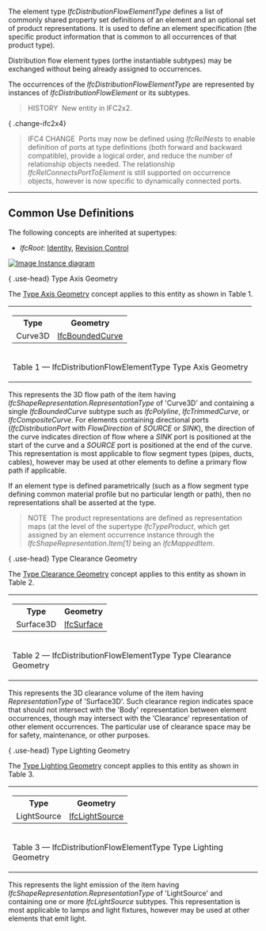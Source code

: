 ﻿The element type _IfcDistributionFlowElementType_ defines a list of commonly shared property set definitions of an element and an optional set of product representations. It is used to define an element specification (the specific product information that is common to all occurrences of that product type).

Distribution flow element types (orthe instantiable subtypes) may be exchanged without being already assigned to occurrences.

The occurrences of the _IfcDistributionFlowElementType_ are represented by instances of _IfcDistributionFlowElement_ or its subtypes.

> HISTORY&nbsp; New entity in IFC2x2.

{ .change-ifc2x4}
> IFC4 CHANGE&nbsp; Ports may now be defined using _IfcRelNests_ to enable definition of ports at type definitions (both forward and backward compatible), provide a logical order, and reduce the number of relationship objects needed. The relationship _IfcRelConnectsPortToElement_ is still supported on occurrence objects, however is now specific to dynamically connected ports.

___
## Common Use Definitions
The following concepts are inherited at supertypes:

* _IfcRoot_: [Identity](../../templates/identity.htm), [Revision Control](../../templates/revision-control.htm)

[![Image](../../../img/diagram.png)&nbsp;Instance diagram](../../../annex/annex-d/common-use-definitions/ifcdistributionflowelementtype.htm)

{ .use-head}
Type Axis Geometry

The [Type Axis Geometry](../../templates/type-axis-geometry.htm) concept applies to this entity as shown in Table 1.

<table>
<tr><td>
<table class="gridtable">
<tr><th><b>Type</b></th><th><b>Geometry</b></th></tr>
<tr><td>Curve3D</td><td><a href="../../ifcgeometryresource/lexical/ifcboundedcurve.htm">IfcBoundedCurve</a></td></tr>
</table>
</td></tr>
<tr><td><p class="table">Table 1 &mdash; IfcDistributionFlowElementType Type Axis Geometry</p></td></tr></table>

This represents the 3D flow path of the item having _IfcShapeRepresentation.RepresentationType_ of 'Curve3D' and containing a single _IfcBoundedCurve_ subtype such as _IfcPolyline_, _IfcTrimmedCurve_, or _IfcCompositeCurve_. For elements containing directional ports (_IfcDistributionPort_ with _FlowDirection_ of _SOURCE_ or _SINK_), the direction of the curve indicates direction of flow where a _SINK_ port is positioned at the start of the curve and a _SOURCE_ port is positioned at the end of the curve. This representation is most applicable to flow segment types (pipes, ducts, cables), however may be used at other elements to define a primary flow path if applicable.

If an element type is defined parametrically (such as a flow segment type defining common material profile but no particular length or path), then no representations shall be asserted at the type.

> NOTE&nbsp; The product representations are defined as representation maps (at the level of the supertype _IfcTypeProduct_, which get assigned by an element occurrence instance through the _IfcShapeRepresentation.Item[1]_ being an _IfcMappedItem_.

  
  
{ .use-head}
Type Clearance Geometry

The [Type Clearance Geometry](../../templates/type-clearance-geometry.htm) concept applies to this entity as shown in Table 2.

<table>
<tr><td>
<table class="gridtable">
<tr><th><b>Type</b></th><th><b>Geometry</b></th></tr>
<tr><td>Surface3D</td><td><a href="../../ifcgeometryresource/lexical/ifcsurface.htm">IfcSurface</a></td></tr>
</table>
</td></tr>
<tr><td><p class="table">Table 2 &mdash; IfcDistributionFlowElementType Type Clearance Geometry</p></td></tr></table>

This represents the 3D clearance volume of the item having _RepresentationType_ of 'Surface3D'. Such clearance region indicates space that should not intersect with the 'Body' representation between element occurrences, though may intersect with the 'Clearance' representation of other element occurrences. The particular use of clearance space may be for safety, maintenance, or other purposes.

  
  
{ .use-head}
Type Lighting Geometry

The [Type Lighting Geometry](../../templates/type-lighting-geometry.htm) concept applies to this entity as shown in Table 3.

<table>
<tr><td>
<table class="gridtable">
<tr><th><b>Type</b></th><th><b>Geometry</b></th></tr>
<tr><td>LightSource</td><td><a href="../../ifcpresentationorganizationresource/lexical/ifclightsource.htm">IfcLightSource</a></td></tr>
</table>
</td></tr>
<tr><td><p class="table">Table 3 &mdash; IfcDistributionFlowElementType Type Lighting Geometry</p></td></tr></table>

This represents the light emission of the item having _IfcShapeRepresentation.RepresentationType_ of 'LightSource' and containing one or more _IfcLightSource_ subtypes. This representation is most applicable to lamps and light fixtures, however may be used at other elements that emit light.
